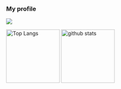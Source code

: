 ### My profile

![](https://github-profile-summary-cards.vercel.app/api/cards/profile-details?username=kensiiwasaki&theme=monokai)

<p align="left"> 
  <img alt="Top Langs" height="145px" src="https://github-readme-stats.vercel.app/api/top-langs/?username=kensiiwasaki&layout=compact&show_icons=true&theme=onedark" />
  <img alt="github stats" height="145px" src="https://github-readme-stats.vercel.app/api?username=kensiiwasaki&theme=onedark&show_icons=ture" />
</p>



